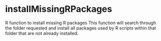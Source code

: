 # installMissingRPackages
R function to install missing R packages
This function will search through the folder requested and install all packages used by R scripts within that folder that are not already installed.
